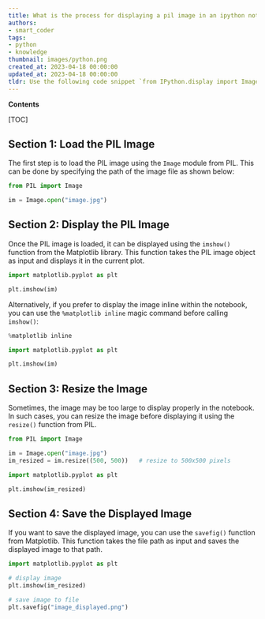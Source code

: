```yaml
---
title: What is the process for displaying a pil image in an ipython notebook?
authors:
- smart_coder
tags:
- python
- knowledge
thumbnail: images/python.png
created_at: 2023-04-18 00:00:00
updated_at: 2023-04-18 00:00:00
tldr: Use the following code snippet `from IPython.display import Image; Image(filename=`<path\_to\_image>`)` to show PIL image in ipython notebook.
---
```


**Contents**

[TOC]

## Section 1: Load the PIL Image

The first step is to load the PIL image using the `Image` module from PIL. This can be done by specifying the path of the image file as shown below:

```python
from PIL import Image

im = Image.open("image.jpg")
```

## Section 2: Display the PIL Image

Once the PIL image is loaded, it can be displayed using the `imshow()` function from the Matplotlib library. This function takes the PIL image object as input and displays it in the current plot.

```python
import matplotlib.pyplot as plt

plt.imshow(im)
```

Alternatively, if you prefer to display the image inline within the notebook, you can use the `%matplotlib inline` magic command before calling `imshow()`:

```python
%matplotlib inline

import matplotlib.pyplot as plt

plt.imshow(im)
```

## Section 3: Resize the Image

Sometimes, the image may be too large to display properly in the notebook. In such cases, you can resize the image before displaying it using the `resize()` function from PIL.

```python
from PIL import Image

im = Image.open("image.jpg")
im_resized = im.resize((500, 500))   # resize to 500x500 pixels

import matplotlib.pyplot as plt

plt.imshow(im_resized)
```

## Section 4: Save the Displayed Image

If you want to save the displayed image, you can use the `savefig()` function from Matplotlib. This function takes the file path as input and saves the displayed image to that path.

```python
import matplotlib.pyplot as plt

# display image
plt.imshow(im_resized)

# save image to file
plt.savefig("image_displayed.png")
```
